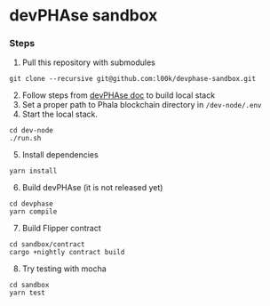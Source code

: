 # devPHAse sandbox

### Steps
1. Pull this repository with submodules
```shell
git clone --recursive git@github.com:l00k/devphase-sandbox.git
```
2. Follow steps from [devPHAse doc](https://github.com/l00k/devphase) to build local stack
3. Set a proper path to Phala blockchain directory in `/dev-node/.env`
4. Start the local stack.
```shell
cd dev-node
./run.sh
```
5. Install dependencies
```shell
yarn install
```
6. Build devPHAse (it is not released yet)
```shell
cd devphase
yarn compile
```
7. Build Flipper contract
```shell
cd sandbox/contract
cargo +nightly contract build
```
8. Try testing with mocha
```shell
cd sandbox
yarn test
```
